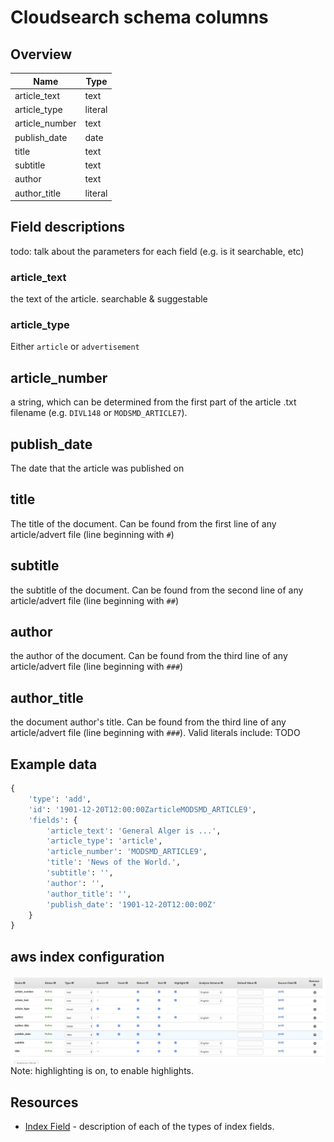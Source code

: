 # Cloudsearch schema columns

## Overview
| Name           | Type    |
|----------------|---------|
| article_text   | text    |
| article_type   | literal |
| article_number | text    |
| publish_date   | date    |
| title          | text    |
| subtitle       | text    |
| author         | text    |
| author_title   | literal |

## Field descriptions
todo: talk about the parameters for each field (e.g. is it searchable, etc)

### article_text
the text of the article. searchable & suggestable

### article_type
Either `article` or `advertisement`

## article_number
a string, which can be determined from the first part of the article .txt filename (e.g. `DIVL148` or `MODSMD_ARTICLE7`).

## publish_date
The date that the article was published on

## title
The title of the document. Can be found from the first line of any article/advert file (line beginning with `#`)

## subtitle
the subtitle of the document. Can be found from the second line of any article/advert file (line beginning with `##`)

## author
the author of the document. Can be found from the third line of any article/advert file (line beginning with `###`)

## author_title
the document author's title. Can be found from the third line of any article/advert file (line beginning with `###`). Valid literals include: TODO

## Example data
```python
{
    'type': 'add', 
    'id': '1901-12-20T12:00:00ZarticleMODSMD_ARTICLE9', 
    'fields': {
        'article_text': 'General Alger is ...', 
        'article_type': 'article', 
        'article_number': 'MODSMD_ARTICLE9', 
        'title': 'News of the World.', 
        'subtitle': '', 
        'author': '', 
        'author_title': '', 
        'publish_date': '1901-12-20T12:00:00Z'
    }
}
```


## aws index configuration
![aws index config](./aws-cloudsearch-indexes.png)
Note: highlighting is on, to enable highlights.


## Resources
- [Index Field](https://docs.aws.amazon.com/cloudsearch/latest/developerguide/configuring-index-fields.html) - description of each of the types of index fields.
